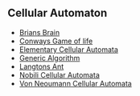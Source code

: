 ## Cellular Automaton

- [Brians Brain](brians-brain)
- [Conways Game of life](conways-game-of-life)
- [Elementary Cellular Automata]()
- [Generic Algorithm]()
- [Langtons Ant]()
- [Nobili Cellular Automata]()
- [Von Neoumann Cellular Automata]()
